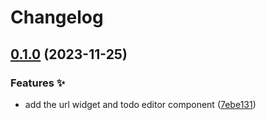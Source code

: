 # Changelog

## [0.1.0](https://github.com/hugomods/decap-cms/compare/widgets/url-v0.0.1...widgets/url/v0.1.0) (2023-11-25)


### Features ✨

* add the url widget and todo editor component ([7ebe131](https://github.com/hugomods/decap-cms/commit/7ebe13178bab9e6af072c7f0040018e3e5a5f79f))
